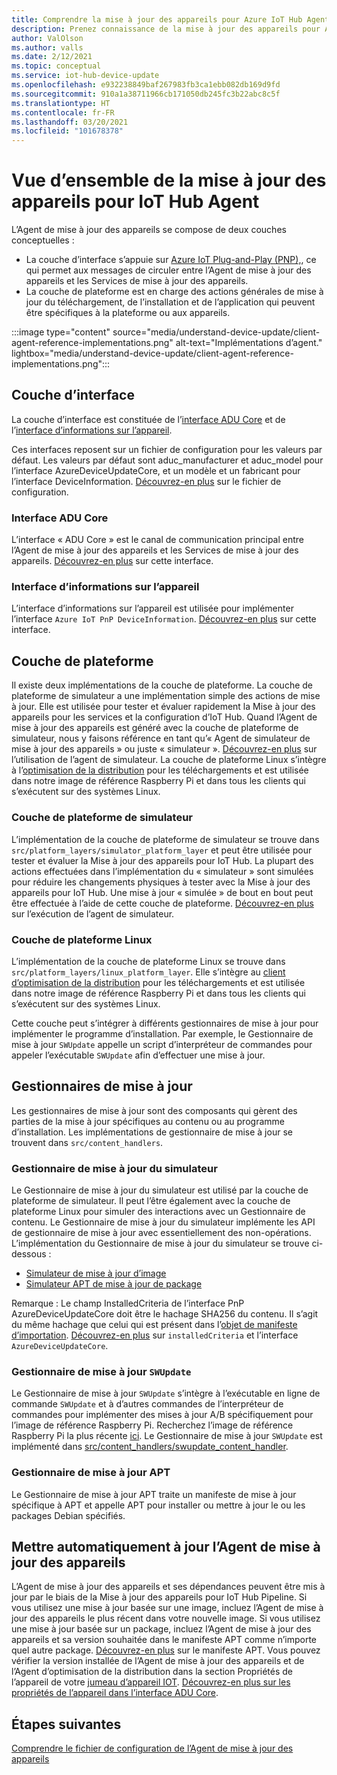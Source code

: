 ```yaml
---
title: Comprendre la mise à jour des appareils pour Azure IoT Hub Agent | Microsoft Docs
description: Prenez connaissance de la mise à jour des appareils pour Azure IoT Hub Agent.
author: ValOlson
ms.author: valls
ms.date: 2/12/2021
ms.topic: conceptual
ms.service: iot-hub-device-update
ms.openlocfilehash: e932238849baf267983fb3ca1ebb082db169d9fd
ms.sourcegitcommit: 910a1a38711966cb171050db245fc3b22abc8c5f
ms.translationtype: HT
ms.contentlocale: fr-FR
ms.lasthandoff: 03/20/2021
ms.locfileid: "101678378"
---
```

# <a name="device-update-for-iot-hub-agent-overview"></a>Vue d’ensemble de la mise à jour des appareils pour IoT Hub Agent

L’Agent de mise à jour des appareils se compose de deux couches conceptuelles :

* La couche d’interface s’appuie sur [Azure IoT Plug-and-Play (PNP),](https://docs.microsoft.com/azure/iot-pnp/overview-iot-plug-and-play), ce qui permet aux messages de circuler entre l’Agent de mise à jour des appareils et les Services de mise à jour des appareils.
* La couche de plateforme est en charge des actions générales de mise à jour du téléchargement, de l’installation et de l’application qui peuvent être spécifiques à la plateforme ou aux appareils.

:::image type="content" source="media/understand-device-update/client-agent-reference-implementations.png" alt-text="Implémentations d’agent." lightbox="media/understand-device-update/client-agent-reference-implementations.png":::

## <a name="the-interface-layer"></a>Couche d’interface

La couche d’interface est constituée de l’[interface ADU Core](https://github.com/Azure/iot-hub-device-update/tree/main/src/agent/adu_core_interface) et de l’[interface d’informations sur l’appareil](https://github.com/Azure/iot-hub-device-update/tree/main/src/agent/device_info_interface).

Ces interfaces reposent sur un fichier de configuration pour les valeurs par défaut. Les valeurs par défaut sont aduc_manufacturer et aduc_model pour l’interface AzureDeviceUpdateCore, et un modèle et un fabricant pour l’interface DeviceInformation. [Découvrez-en plus](device-update-configuration-file.md) sur le fichier de configuration.

### <a name="adu-core-interface"></a>Interface ADU Core

L’interface « ADU Core » est le canal de communication principal entre l’Agent de mise à jour des appareils et les Services de mise à jour des appareils. [Découvrez-en plus](device-update-plug-and-play.md#adu-core-interface) sur cette interface.

### <a name="device-information-interface"></a>Interface d’informations sur l’appareil

L’interface d’informations sur l’appareil est utilisée pour implémenter l’interface `Azure IoT PnP DeviceInformation`. [Découvrez-en plus](device-update-plug-and-play.md#device-information-interface) sur cette interface.

## <a name="the-platform-layer"></a>Couche de plateforme

Il existe deux implémentations de la couche de plateforme. La couche de plateforme de simulateur a une implémentation simple des actions de mise à jour. Elle est utilisée pour tester et évaluer rapidement la Mise à jour des appareils pour les services et la configuration d’IoT Hub. Quand l’Agent de mise à jour des appareils est généré avec la couche de plateforme de simulateur, nous y faisons référence en tant qu’« Agent de simulateur de mise à jour des appareils » ou juste « simulateur ». [Découvrez-en plus](https://github.com/Azure/iot-hub-device-update/blob/main/docs/agent-reference/how-to-run-agent.md) sur l’utilisation de l’agent de simulateur. La couche de plateforme Linux s’intègre à l’[optimisation de la distribution](https://github.com/microsoft/do-client) pour les téléchargements et est utilisée dans notre image de référence Raspberry Pi et dans tous les clients qui s’exécutent sur des systèmes Linux.

### <a name="simulator-platform-layer"></a>Couche de plateforme de simulateur

L’implémentation de la couche de plateforme de simulateur se trouve dans `src/platform_layers/simulator_platform_layer` et peut être utilisée pour tester et évaluer la Mise à jour des appareils pour IoT Hub.  La plupart des actions effectuées dans l’implémentation du « simulateur » sont simulées pour réduire les changements physiques à tester avec la Mise à jour des appareils pour IoT Hub.  Une mise à jour « simulée » de bout en bout peut être effectuée à l’aide de cette couche de plateforme. [Découvrez-en plus](https://github.com/Azure/iot-hub-device-update/blob/main/docs/agent-reference/how-to-run-agent.md) sur l’exécution de l’agent de simulateur.

### <a name="linux-platform-layer"></a>Couche de plateforme Linux

L’implémentation de la couche de plateforme Linux se trouve dans `src/platform_layers/linux_platform_layer`. Elle s’intègre au [client d’optimisation de la distribution](https://github.com/microsoft/do-client/releases) pour les téléchargements et est utilisée dans notre image de référence Raspberry Pi et dans tous les clients qui s’exécutent sur des systèmes Linux.

Cette couche peut s’intégrer à différents gestionnaires de mise à jour pour implémenter le programme d’installation. Par exemple, le Gestionnaire de mise à jour `SWUpdate` appelle un script d’interpréteur de commandes pour appeler l’exécutable `SWUpdate` afin d’effectuer une mise à jour.

## <a name="update-handlers"></a>Gestionnaires de mise à jour

Les gestionnaires de mise à jour sont des composants qui gèrent des parties de la mise à jour spécifiques au contenu ou au programme d’installation. Les implémentations de gestionnaire de mise à jour se trouvent dans `src/content_handlers`.

### <a name="simulator-update-handler"></a>Gestionnaire de mise à jour du simulateur

Le Gestionnaire de mise à jour du simulateur est utilisé par la couche de plateforme de simulateur. Il peut l’être également avec la couche de plateforme Linux pour simuler des interactions avec un Gestionnaire de contenu. Le Gestionnaire de mise à jour du simulateur implémente les API de gestionnaire de mise à jour avec essentiellement des non-opérations. L’implémentation du Gestionnaire de mise à jour du simulateur se trouve ci-dessous :
* [Simulateur de mise à jour d’image](https://github.com/Azure/iot-hub-device-update/blob/main/src/content_handlers/swupdate_handler/inc/aduc/swupdate_simulator_handler.hpp)
* [Simulateur APT de mise à jour de package](https://github.com/Azure/iot-hub-device-update/blob/main/src/content_handlers/apt_handler/inc/aduc/apt_simulator_handler.hpp)

Remarque : Le champ InstalledCriteria de l’interface PnP AzureDeviceUpdateCore doit être le hachage SHA256 du contenu. Il s’agit du même hachage que celui qui est présent dans l’[objet de manifeste d’importation](import-update.md#create-device-update-import-manifest). [Découvrez-en plus](device-update-plug-and-play.md) sur `installedCriteria` et l’interface `AzureDeviceUpdateCore`.

### <a name="swupdate-update-handler"></a>Gestionnaire de mise à jour `SWUpdate`

Le Gestionnaire de mise à jour `SWUpdate` s’intègre à l’exécutable en ligne de commande `SWUpdate` et à d’autres commandes de l’interpréteur de commandes pour implémenter des mises à jour A/B spécifiquement pour l’image de référence Raspberry Pi. Recherchez l’image de référence Raspberry Pi la plus récente [ici](https://github.com/Azure/iot-hub-device-update/releases). Le Gestionnaire de mise à jour `SWUpdate` est implémenté dans [src/content_handlers/swupdate_content_handler](https://github.com/Azure/iot-hub-device-update/tree/main/src/content_handlers/swupdate_handler).

### <a name="apt-update-handler"></a>Gestionnaire de mise à jour APT

Le Gestionnaire de mise à jour APT traite un manifeste de mise à jour spécifique à APT et appelle APT pour installer ou mettre à jour le ou les packages Debian spécifiés.

## <a name="self-update-device-update-agent"></a>Mettre automatiquement à jour l’Agent de mise à jour des appareils

L’Agent de mise à jour des appareils et ses dépendances peuvent être mis à jour par le biais de la Mise à jour des appareils pour IoT Hub Pipeline. Si vous utilisez une mise à jour basée sur une image, incluez l’Agent de mise à jour des appareils le plus récent dans votre nouvelle image. Si vous utilisez une mise à jour basée sur un package, incluez l’Agent de mise à jour des appareils et sa version souhaitée dans le manifeste APT comme n’importe quel autre package. [Découvrez-en plus](device-update-apt-manifest.md) sur le manifeste APT. Vous pouvez vérifier la version installée de l’Agent de mise à jour des appareils et de l’Agent d’optimisation de la distribution dans la section Propriétés de l’appareil de votre [jumeau d’appareil IOT](https://docs.microsoft.com/azure/iot-hub/iot-hub-devguide-device-twins). [Découvrez-en plus sur les propriétés de l’appareil dans l’interface ADU Core](device-update-plug-and-play.md#device-properties).

## <a name="next-steps"></a>Étapes suivantes
[Comprendre le fichier de configuration de l’Agent de mise à jour des appareils](device-update-configuration-file.md)

